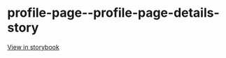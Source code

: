 # profile-page--profile-page-details-story

[View in storybook](https://raw.githack.com/Independent-Digital-News-and-Media-Ltd/standard-pwamp-sb/PR-746-sb/index.html?path=/story/profile-page--profile-page-details-story)